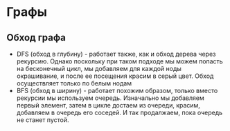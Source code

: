 
# Графы

## Обход графа

* DFS (обход в глубину) - работает также, как и обход дерева через рекурсию. Однако поскольку при таком подходе мы можем попасть на бесконечный цикл, мы добавляем для каждой ноды окрашивание, и после ее посещения красим в серый цвет. Обход осуществляет только по белым нодам
* BFS (обход в ширину) - работает похожим образом, только вместо рекурсии мы используем очередь. Изначально мы добавляем первый элемент, затем в цикле достаем из очереди, красим, добавляем в очередь его соседей. И так продалжаем, пока очередь не станет пустой.


